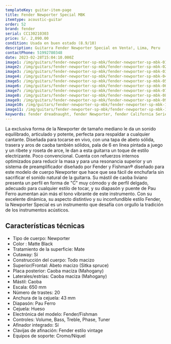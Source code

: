 ```yaml
---
templateKey: guitar-item-page
title: Fender Newporter Special MBK
itemtype: acoustic-guitar
order: 52
brand: fender
serial: CC130210303
price: S/. 2,090.00
condition: Usada en buen estado (8.9/10)
description: Guitarra Fender Newporter Special en Venta!, Lima, Peru
contactPhone: 51992780348
date: 2023-02-28T15:04:10.000Z
image1: /img/guitars/fender-newporter-sp-mbk/fender-newporter-sp-mbk-01.jpg
image2: /img/guitars/fender-newporter-sp-mbk/fender-newporter-sp-mbk-02.jpg
image3: /img/guitars/fender-newporter-sp-mbk/fender-newporter-sp-mbk-03.jpg
image4: /img/guitars/fender-newporter-sp-mbk/fender-newporter-sp-mbk-04.jpg
image5: /img/guitars/fender-newporter-sp-mbk/fender-newporter-sp-mbk-05.jpg
image6: /img/guitars/fender-newporter-sp-mbk/fender-newporter-sp-mbk-06.jpg
image7: /img/guitars/fender-newporter-sp-mbk/fender-newporter-sp-mbk-07.jpg
image8: /img/guitars/fender-newporter-sp-mbk/fender-newporter-sp-mbk-08.jpg
image9: /img/guitars/fender-newporter-sp-mbk/fender-newporter-sp-mbk-09.jpg
image10: /img/guitars/fender-newporter-sp-mbk/fender-newporter-sp-mbk-10.jpg
image11: /img/guitars/fender-newporter-sp-mbk/fender-newporter-sp-mbk-11.jpg
keywords: fender dreadnaught, fender Newporter, fender California Series
---
```

La exclusiva forma de la Newporter de tamaño mediano le da un sonido equilibrado, articulado y potente, perfecta para respaldar a cualquier cantante. Diseñada para tocarse en vivo, con una tapa de abeto sólida, trasera y aros de caoba también sólidos, pala de 6 en línea pintada a juego y un ribete y roseta de arce, le dan a esta guitarra un toque de estilo electrizante. Poco convencional.
Cuenta con refuerzos internos optimizados para reducir la masa y para una resonancia superior y un sistema de preamplificador diseñado por Fender y Fishman® diseñado para este modelo de cuerpo Newporter que hace que sea fácil de enchufarla sin sacrificar el sonido natural de la guitarra.
Su mástil de caoba liviano presenta un perfil en forma de "C" muy cómodo y de perfil delgado, adecuado para cualquier estilo de tocar, y su diapasón y puente de Pau Ferro aumentan aún más el tono vibrante de este instrumento. Con su excelente dinámica, su aspecto distintivo y su inconfundible estilo Fender, la Newporter Special es un instrumento que desafía con orgullo la tradición de los instrumentos acústicos.

## Características técnicas

* Tipo de cuerpo: Newporter
* Color : Matte Black
* Tratamiento de la superficie: Mate
* Cutaway: Sí
* Construcción del cuerpo: Todo macizo
* Superior/Frontal: Abeto macizo (Sitka spruce)
* Placa posterior: Caoba maciza (Mahogany)
* Laterales/estrías: Caoba maciza (Mahogany)
* Mástil: Caoba
* Escala: 650 mm
* Número de trastes: 20
* Anchura de la cejuela: 43 mm
* Diapasón: Pau Ferro
* Cejuela: Hueso
* Electrónica del modelo: Fender/Fishman
* Controles: Volume, Bass, Treble, Phase, Tuner
* Afinador integrado: Sí
* Clavijas de afinación: Fender estilo vintage
* Equipos de soporte: Cromo/Níquel

